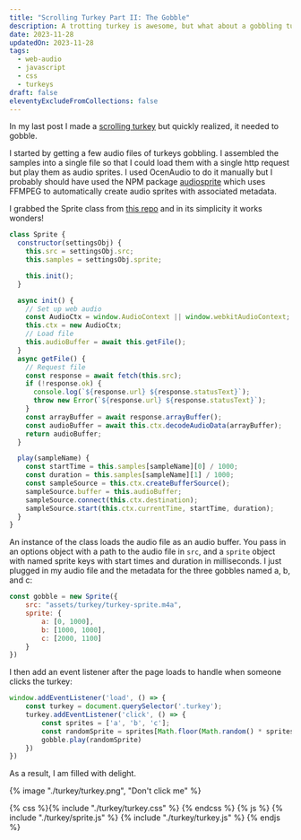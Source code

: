 ```yaml
---
title: "Scrolling Turkey Part II: The Gobble"
description: A trotting turkey is awesome, but what about a gobbling turkey.
date: 2023-11-28
updatedOn: 2023-11-28
tags:
  - web-audio
  - javascript
  - css
  - turkeys
draft: false
eleventyExcludeFromCollections: false
---
```

In my last post I made a [scrolling turkey](/blog/scrolling-turkey) but quickly realized, it needed to gobble.

I started by getting a few audio files of turkeys gobbling. I assembled the samples into a single file so that I could load them with a single http request but play them as audio sprites. I used OcenAudio to do it manually but I probably should have used the NPM package [audiosprite](https://www.npmjs.com/package/audiosprite) which uses FFMPEG to automatically create audio sprites with associated metadata. 

I grabbed the Sprite class from [this repo](https://github.com/musicandcode/WAAPI-Audio-Sprite/blob/main/app.js) and in its simplicity it works wonders!

```javascript
class Sprite {
  constructor(settingsObj) {
    this.src = settingsObj.src;
    this.samples = settingsObj.sprite;

    this.init();
  }

  async init() {
    // Set up web audio
    const AudioCtx = window.AudioContext || window.webkitAudioContext;
    this.ctx = new AudioCtx;
    // Load file
    this.audioBuffer = await this.getFile();
  }
  async getFile() {
    // Request file
    const response = await fetch(this.src);
    if (!response.ok) {
      console.log(`${response.url} ${response.statusText}`);
      throw new Error(`${response.url} ${response.statusText}`);
    }
    const arrayBuffer = await response.arrayBuffer();
    const audioBuffer = await this.ctx.decodeAudioData(arrayBuffer);
    return audioBuffer;
  }

  play(sampleName) {
    const startTime = this.samples[sampleName][0] / 1000;
    const duration = this.samples[sampleName][1] / 1000;
    const sampleSource = this.ctx.createBufferSource();
    sampleSource.buffer = this.audioBuffer;
    sampleSource.connect(this.ctx.destination);
    sampleSource.start(this.ctx.currentTime, startTime, duration);
  }
}
```

An instance of the class loads the audio file as an audio buffer. You pass in an options object with a path to the audio file in `src`, and a `sprite` object with named sprite keys with start times and duration in milliseconds. I just plugged in my audio file and the metadata for the three gobbles named a, b, and c:

```javascript
const gobble = new Sprite({
	src: "assets/turkey/turkey-sprite.m4a",
	sprite: {
		a: [0, 1000],
		b: [1000, 1000],
		c: [2000, 1100]
	}
})
```

I then add an event listener after the page loads to handle when someone clicks the turkey:

```javascript
window.addEventListener('load', () => {
	const turkey = document.querySelector('.turkey');
	turkey.addEventListener('click', () => {
		const sprites = ['a', 'b', 'c'];
		const randomSprite = sprites[Math.floor(Math.random() * sprites.length)]
		gobble.play(randomSprite)
	})
})
```

As a result, I am filled with delight.

<div class="turkey-container"><div class="turkey">
{% image "./turkey/turkey.png", "Don't click me" %}
</div></div>

{% css %}{% include "./turkey/turkey.css" %} {% endcss %}
{% js %}
{% include "./turkey/sprite.js" %}
{% include "./turkey/turkey.js" %}
{% endjs %}

